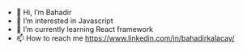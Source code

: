 - 👋 Hi, I’m Bahadir
- 👀 I’m interested in Javascript
- 🌱 I’m currently learning React framework
- 📫 How to reach me https://www.linkedin.com/in/bahadirkalacay/

<!---
bahadirkalacay/bahadirkalacay is a ✨ special ✨ repository because its `README.md` (this file) appears on your GitHub profile.
You can click the Preview link to take a look at your changes.
--->
